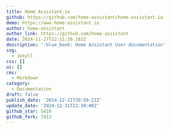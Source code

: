 ```yaml
---
title: Home Assistant.io
github: https://github.com/home-assistant/home-assistant.io
demo: https://www.home-assistant.io
author: home-assistant
author_link: https://github.com/home-assistant
date: 2024-11-27T22:11:10.181Z
description: ':blue_book: Home Assistant User documentation'
ssg:
  - Jekyll
css: []
ui: []
cms:
  - Markdown
category:
  - Documentation
draft: false
publish_date: '2014-12-21T20:59:21Z'
update_date: '2024-12-31T22:30:00Z'
github_star: 5419
github_fork: 7413
---
```

